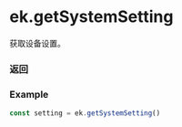 # ek.getSystemSetting

获取设备设置。

### 返回

<Results :data="results" />

### Example

```ts
const setting = ek.getSystemSetting()
```

<script setup>
const results = [
  {
    name: 'bluetoothEnabled',
    type: 'boolean',
    desc: '蓝牙的系统开关',
    version: '0.1.0',
  },
  {
    name: 'locationEnabled',
    type: 'boolean',
    desc: '地理位置的系统开关',
    version: '0.1.0',
  },
  {
    name: 'wifiEnabled',
    type: 'boolean',
    desc: 'Wi-Fi 的系统开关',
    version: '0.1.0',
  },
  {
    name: 'deviceOrientation',
    type: 'string',
    desc: '设备方向',
    version: '0.1.0',
    values: [
      { value: "portrait", desc: "竖屏" },
      { value: "landscape", desc: "横屏" },
    ]
  },
]

</script>
